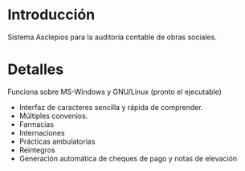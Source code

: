# Introducción #

Sistema Asclepios para la auditoría contable de obras sociales.


# Detalles #

Funciona sobre MS-Windows y GNU/Linux (pronto el ejecutable)

  * Interfaz de caracteres sencilla y rápida de comprender.
  * Múltiples convenios.
  * Farmacias
  * Internaciones
  * Prácticas ambulatorias
  * Reintegros
  * Generación automática de cheques de pago y notas de elevación
